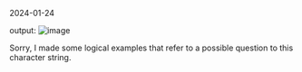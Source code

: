 2024-01-24

output:
![image](https://github.com/adrestrada/Test/assets/77128312/fc483f6a-2e97-4def-b53e-270a6b2818c7)

Sorry, I made some logical examples that refer to a possible question to this character string.
